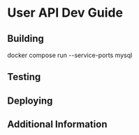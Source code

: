 # User API Dev Guide

## Building
docker compose run --service-ports mysql
## Testing

## Deploying

## Additional Information

